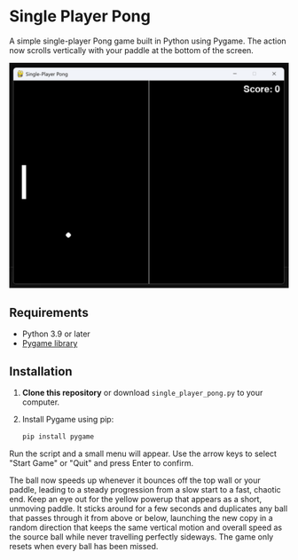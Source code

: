 # Single Player Pong

A simple single-player Pong game built in Python using Pygame. The action now
scrolls vertically with your paddle at the bottom of the screen.

![Screenshot](Screenshot%202025-06-26%20212716.png)

## Requirements

- Python 3.9 or later
- [Pygame library](https://www.pygame.org/)

## Installation

1. **Clone this repository** or download `single_player_pong.py` to your computer.
2. Install Pygame using pip:

   ```bash
   pip install pygame
   ```

Run the script and a small menu will appear. Use the arrow keys to select
"Start Game" or "Quit" and press Enter to confirm.

The ball now speeds up whenever it bounces off the top wall or your paddle, leading to a
steady progression from a slow start to a fast, chaotic end. Keep an eye out for the yellow powerup
that appears as a short, unmoving paddle. It sticks around for a few seconds
and duplicates any ball that passes through it from above or below, launching
the new copy in a random direction that keeps the same vertical motion and
overall speed as the source ball while never travelling perfectly sideways. The
game only resets
when every ball has been missed.
